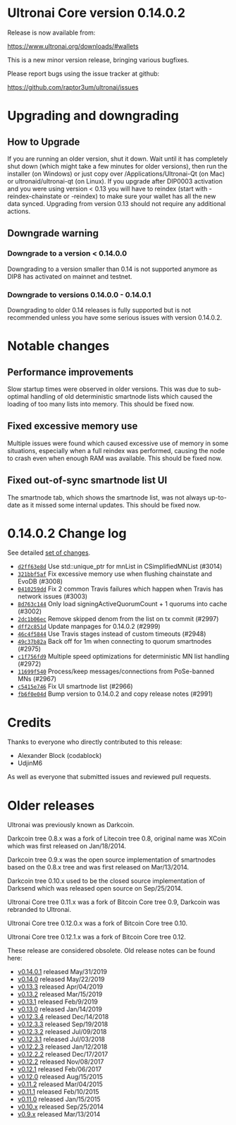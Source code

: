 Ultronai Core version 0.14.0.2
==========================

Release is now available from:

  <https://www.ultronai.org/downloads/#wallets>

This is a new minor version release, bringing various bugfixes.

Please report bugs using the issue tracker at github:

  <https://github.com/raptor3um/ultronai/issues>


Upgrading and downgrading
=========================

How to Upgrade
--------------

If you are running an older version, shut it down. Wait until it has completely
shut down (which might take a few minutes for older versions), then run the
installer (on Windows) or just copy over /Applications/Ultronai-Qt (on Mac) or
ultronaid/ultronai-qt (on Linux). If you upgrade after DIP0003 activation and you were
using version < 0.13 you will have to reindex (start with -reindex-chainstate
or -reindex) to make sure your wallet has all the new data synced. Upgrading from
version 0.13 should not require any additional actions.

Downgrade warning
-----------------

### Downgrade to a version < 0.14.0.0

Downgrading to a version smaller than 0.14 is not supported anymore as DIP8 has
activated on mainnet and testnet.

### Downgrade to versions 0.14.0.0 - 0.14.0.1

Downgrading to older 0.14 releases is fully supported but is not
recommended unless you have some serious issues with version 0.14.0.2.

Notable changes
===============

Performance improvements
------------------------
Slow startup times were observed in older versions. This was due to sub-optimal handling of old
deterministic smartnode lists which caused the loading of too many lists into memory. This should be
fixed now.

Fixed excessive memory use
--------------------------
Multiple issues were found which caused excessive use of memory in some situations, especially when
a full reindex was performed, causing the node to crash even when enough RAM was available. This should
be fixed now.

Fixed out-of-sync smartnode list UI
------------------------------------
The smartnode tab, which shows the smartnode list, was not always up-to-date as it missed some internal
updates. This should be fixed now.

0.14.0.2 Change log
===================

See detailed [set of changes](https://github.com/raptor3um/ultronai/compare/v0.14.0.1...ultronai:v0.14.0.2).

- [`d2ff63e8d`](https://github.com/raptor3um/ultronai/commit/d2ff63e8d) Use std::unique_ptr for mnList in CSimplifiedMNList (#3014)
- [`321bbf5af`](https://github.com/raptor3um/ultronai/commit/321bbf5af) Fix excessive memory use when flushing chainstate and EvoDB (#3008)
- [`0410259dd`](https://github.com/raptor3um/ultronai/commit/0410259dd) Fix 2 common Travis failures which happen when Travis has network issues (#3003)
- [`8d763c144`](https://github.com/raptor3um/ultronai/commit/8d763c144) Only load signingActiveQuorumCount + 1 quorums into cache (#3002)
- [`2dc1b06ec`](https://github.com/raptor3um/ultronai/commit/2dc1b06ec) Remove skipped denom from the list on tx commit (#2997)
- [`dff2c851d`](https://github.com/raptor3um/ultronai/commit/dff2c851d) Update manpages for 0.14.0.2 (#2999)
- [`46c4f5844`](https://github.com/raptor3um/ultronai/commit/46c4f5844) Use Travis stages instead of custom timeouts (#2948)
- [`49c37b82a`](https://github.com/raptor3um/ultronai/commit/49c37b82a) Back off for 1m when connecting to quorum smartnodes (#2975)
- [`c1f756fd9`](https://github.com/raptor3um/ultronai/commit/c1f756fd9) Multiple speed optimizations for deterministic MN list handling (#2972)
- [`11699f540`](https://github.com/raptor3um/ultronai/commit/11699f540) Process/keep messages/connections from PoSe-banned MNs (#2967)
- [`c5415e746`](https://github.com/raptor3um/ultronai/commit/c5415e746) Fix UI smartnode list (#2966)
- [`fb6f0e04d`](https://github.com/raptor3um/ultronai/commit/fb6f0e04d) Bump version to 0.14.0.2 and copy release notes (#2991)

Credits
=======

Thanks to everyone who directly contributed to this release:

- Alexander Block (codablock)
- UdjinM6

As well as everyone that submitted issues and reviewed pull requests.

Older releases
==============

Ultronai was previously known as Darkcoin.

Darkcoin tree 0.8.x was a fork of Litecoin tree 0.8, original name was XCoin
which was first released on Jan/18/2014.

Darkcoin tree 0.9.x was the open source implementation of smartnodes based on
the 0.8.x tree and was first released on Mar/13/2014.

Darkcoin tree 0.10.x used to be the closed source implementation of Darksend
which was released open source on Sep/25/2014.

Ultronai Core tree 0.11.x was a fork of Bitcoin Core tree 0.9,
Darkcoin was rebranded to Ultronai.

Ultronai Core tree 0.12.0.x was a fork of Bitcoin Core tree 0.10.

Ultronai Core tree 0.12.1.x was a fork of Bitcoin Core tree 0.12.

These release are considered obsolete. Old release notes can be found here:

- [v0.14.0.1](https://github.com/raptor3um/ultronai/blob/master/doc/release-notes/ultronai/release-notes-0.14.0.1.md) released May/31/2019
- [v0.14.0](https://github.com/raptor3um/ultronai/blob/master/doc/release-notes/ultronai/release-notes-0.14.0.md) released May/22/2019
- [v0.13.3](https://github.com/raptor3um/ultronai/blob/master/doc/release-notes/ultronai/release-notes-0.13.3.md) released Apr/04/2019
- [v0.13.2](https://github.com/raptor3um/ultronai/blob/master/doc/release-notes/ultronai/release-notes-0.13.2.md) released Mar/15/2019
- [v0.13.1](https://github.com/raptor3um/ultronai/blob/master/doc/release-notes/ultronai/release-notes-0.13.1.md) released Feb/9/2019
- [v0.13.0](https://github.com/raptor3um/ultronai/blob/master/doc/release-notes/ultronai/release-notes-0.13.0.md) released Jan/14/2019
- [v0.12.3.4](https://github.com/raptor3um/ultronai/blob/master/doc/release-notes/ultronai/release-notes-0.12.3.4.md) released Dec/14/2018
- [v0.12.3.3](https://github.com/raptor3um/ultronai/blob/master/doc/release-notes/ultronai/release-notes-0.12.3.3.md) released Sep/19/2018
- [v0.12.3.2](https://github.com/raptor3um/ultronai/blob/master/doc/release-notes/ultronai/release-notes-0.12.3.2.md) released Jul/09/2018
- [v0.12.3.1](https://github.com/raptor3um/ultronai/blob/master/doc/release-notes/ultronai/release-notes-0.12.3.1.md) released Jul/03/2018
- [v0.12.2.3](https://github.com/raptor3um/ultronai/blob/master/doc/release-notes/ultronai/release-notes-0.12.2.3.md) released Jan/12/2018
- [v0.12.2.2](https://github.com/raptor3um/ultronai/blob/master/doc/release-notes/ultronai/release-notes-0.12.2.2.md) released Dec/17/2017
- [v0.12.2](https://github.com/raptor3um/ultronai/blob/master/doc/release-notes/ultronai/release-notes-0.12.2.md) released Nov/08/2017
- [v0.12.1](https://github.com/raptor3um/ultronai/blob/master/doc/release-notes/ultronai/release-notes-0.12.1.md) released Feb/06/2017
- [v0.12.0](https://github.com/raptor3um/ultronai/blob/master/doc/release-notes/ultronai/release-notes-0.12.0.md) released Aug/15/2015
- [v0.11.2](https://github.com/raptor3um/ultronai/blob/master/doc/release-notes/ultronai/release-notes-0.11.2.md) released Mar/04/2015
- [v0.11.1](https://github.com/raptor3um/ultronai/blob/master/doc/release-notes/ultronai/release-notes-0.11.1.md) released Feb/10/2015
- [v0.11.0](https://github.com/raptor3um/ultronai/blob/master/doc/release-notes/ultronai/release-notes-0.11.0.md) released Jan/15/2015
- [v0.10.x](https://github.com/raptor3um/ultronai/blob/master/doc/release-notes/ultronai/release-notes-0.10.0.md) released Sep/25/2014
- [v0.9.x](https://github.com/raptor3um/ultronai/blob/master/doc/release-notes/ultronai/release-notes-0.9.0.md) released Mar/13/2014

